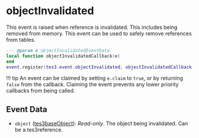 # objectInvalidated
<div class="search_terms" style="display: none">objectinvalidated</div>

<!---
	This file is autogenerated. Do not edit this file manually. Your changes will be ignored.
	More information: https://github.com/MWSE/MWSE/tree/master/docs
-->

This event is raised when reference is invalidated. This includes being removed from memory. This event can be used to safely remove references from tables.

```lua
--- @param e objectInvalidatedEventData
local function objectInvalidatedCallback(e)
end
event.register(tes3.event.objectInvalidated, objectInvalidatedCallback)
```

!!! tip
	An event can be claimed by setting `e.claim` to `true`, or by returning `false` from the callback. Claiming the event prevents any lower priority callbacks from being called.

## Event Data

* `object` ([tes3baseObject](../types/tes3baseObject.md)): *Read-only*. The object being invalidated. Can be a tes3reference.


